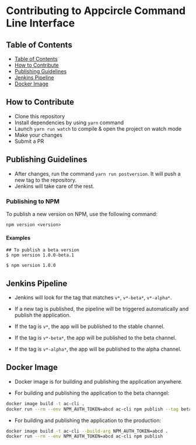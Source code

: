 # Contributing to Appcircle Command Line Interface

## Table of Contents

- [Table of Contents](#table-of-contents)
- [How to Contribute](#how-to-contribute)
- [Publishing Guidelines](#publishing-guidelines)
- [Jenkins Pipeline](#jenkins-pipeline)
- [Docker Image](#docker-image)


## How to Contribute

- Clone this repository
- Install dependencies by using `yarn` command
- Launch `yarn run watch` to compile & open the project on watch mode
- Make your changes
- Submit a PR

## Publishing Guidelines

- After changes, run the command `yarn run postversion`. It will push a new tag to the repository.
- Jenkins will take care of the rest.

### Publishing to NPM

To publish a new version on NPM, use the following command:

```shell
npm version <version>
```

#### Examples

```shell
## To publish a beta version
$ npm version 1.0.0-beta.1

$ npm version 1.0.0
```

## Jenkins Pipeline

- Jenkins will look for the tag that matches `v*`, `v*-beta*`, `v*-alpha*`.

- If a new tag is published, the pipeline will be triggered automatically and publish the application.

- If the tag is `v*`, the app will be published to the stable channel.

- If the tag is `v*-beta*`, the app will be published to the beta channel.

- If the tag is `v*-alpha*`, the app will be published to the alpha channel.


## Docker Image

- Docker image is for building and publishing the application anywhere.

- For building and publishing the application to the beta channgel:

```bash
docker image build -t ac-cli .
docker run --rm --env NPM_AUTH_TOKEN=abcd ac-cli npm publish --tag beta
```

- For building and publishing the application to the production:

```bash
docker image build -t ac-cli --build-arg NPM_AUTH_TOKEN=abcd .
docker run --rm --env NPM_AUTH_TOKEN=abcd ac-cli npm publish
```